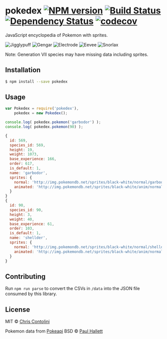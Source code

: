 # pokedex [![NPM version][npm-image]][npm-url] [![Build Status][travis-image]][travis-url] [![Dependency Status][daviddm-image]][daviddm-url] [![codecov][codecov-image]][codecov-url]

JavaScript encyclopedia of Pokemon with sprites.

![Jigglypuff](http://img.pokemondb.net/sprites/black-white/anim/normal/jigglypuff.gif) ![Gengar](http://img.pokemondb.net/sprites/black-white/anim/normal/gengar.gif) ![Electrode](http://img.pokemondb.net/sprites/black-white/anim/normal/electrode.gif) ![Eevee](http://img.pokemondb.net/sprites/black-white/anim/normal/eevee.gif) ![Snorlax](http://img.pokemondb.net/sprites/black-white/anim/normal/snorlax.gif)

Note: Generation VII species may have missing data including sprites.

## Installation

```sh
$ npm install --save pokedex
```

## Usage

```js
var Pokedex = require('pokedex'),
    pokedex = new Pokedex();

console.log( pokedex.pokemon('garbodor') );
console.log( pokedex.pokemon(90) );
```

```js
{
  id: 569,
  species_id: 569,
  height: 19,
  weight: 1073,
  base_experience: 166,
  order: 617,
  is_default: 1,
  name: 'garbodor',
  sprites: {
    normal: 'http://img.pokemondb.net/sprites/black-white/normal/garbodor.png',
    animated: 'http://img.pokemondb.net/sprites/black-white/anim/normal/garbodor.gif'
  }
}
{
  id: 90,
  species_id: 90,
  height: 3,
  weight: 40,
  base_experience: 61,
  order: 103,
  is_default: 1,
  name: 'shellder',
  sprites: {
    normal: 'http://img.pokemondb.net/sprites/black-white/normal/shellder.png',
    animated: 'http://img.pokemondb.net/sprites/black-white/anim/normal/shellder.gif'
  }
}
```

## Contributing

Run `npm run parse` to convert the CSVs in `/data` into the JSON file consumed by this library.

## License

MIT © [Chris Contolini](http://contolini.com)

Pokemon data from [Pokeapi](http://pokeapi.co/) BSD © [Paul Hallett](http://phalt.co/)


[npm-image]: https://badge.fury.io/js/pokedex.svg
[npm-url]: https://npmjs.org/package/pokedex
[travis-image]: https://travis-ci.org/contolini/pokedex.svg?branch=master
[travis-url]: https://travis-ci.org/contolini/pokedex
[daviddm-image]: https://david-dm.org/contolini/pokedex.svg?theme=shields.io
[daviddm-url]: https://david-dm.org/contolini/pokedex
[codecov-image]: https://codecov.io/gh/contolini/pokedex/branch/master/graph/badge.svg
[codecov-url]: https://codecov.io/gh/contolini/pokedex
